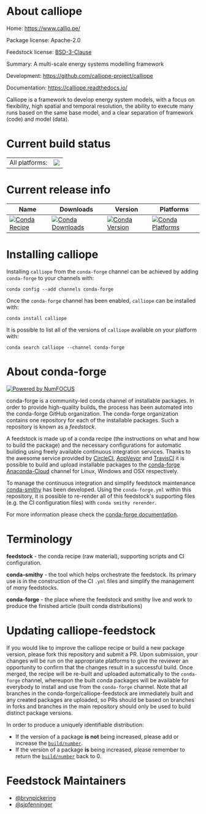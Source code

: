 About calliope
==============

Home: https://www.callio.pe/

Package license: Apache-2.0

Feedstock license: [BSD-3-Clause](https://github.com/conda-forge/calliope-feedstock/blob/master/LICENSE.txt)

Summary: A multi-scale energy systems modelling framework

Development: https://github.com/calliope-project/calliope

Documentation: https://calliope.readthedocs.io/

Calliope is a framework to develop energy system models, with a
focus on flexibility, high spatial and temporal resolution, the
ability to execute many runs based on the same base model, and
a clear separation of framework (code) and model (data).


Current build status
====================


<table><tr><td>All platforms:</td>
    <td>
      <a href="https://dev.azure.com/conda-forge/feedstock-builds/_build/latest?definitionId=3781&branchName=master">
        <img src="https://dev.azure.com/conda-forge/feedstock-builds/_apis/build/status/calliope-feedstock?branchName=master">
      </a>
    </td>
  </tr>
</table>

Current release info
====================

| Name | Downloads | Version | Platforms |
| --- | --- | --- | --- |
| [![Conda Recipe](https://img.shields.io/badge/recipe-calliope-green.svg)](https://anaconda.org/conda-forge/calliope) | [![Conda Downloads](https://img.shields.io/conda/dn/conda-forge/calliope.svg)](https://anaconda.org/conda-forge/calliope) | [![Conda Version](https://img.shields.io/conda/vn/conda-forge/calliope.svg)](https://anaconda.org/conda-forge/calliope) | [![Conda Platforms](https://img.shields.io/conda/pn/conda-forge/calliope.svg)](https://anaconda.org/conda-forge/calliope) |

Installing calliope
===================

Installing `calliope` from the `conda-forge` channel can be achieved by adding `conda-forge` to your channels with:

```
conda config --add channels conda-forge
```

Once the `conda-forge` channel has been enabled, `calliope` can be installed with:

```
conda install calliope
```

It is possible to list all of the versions of `calliope` available on your platform with:

```
conda search calliope --channel conda-forge
```


About conda-forge
=================

[![Powered by NumFOCUS](https://img.shields.io/badge/powered%20by-NumFOCUS-orange.svg?style=flat&colorA=E1523D&colorB=007D8A)](http://numfocus.org)

conda-forge is a community-led conda channel of installable packages.
In order to provide high-quality builds, the process has been automated into the
conda-forge GitHub organization. The conda-forge organization contains one repository
for each of the installable packages. Such a repository is known as a *feedstock*.

A feedstock is made up of a conda recipe (the instructions on what and how to build
the package) and the necessary configurations for automatic building using freely
available continuous integration services. Thanks to the awesome service provided by
[CircleCI](https://circleci.com/), [AppVeyor](https://www.appveyor.com/)
and [TravisCI](https://travis-ci.com/) it is possible to build and upload installable
packages to the [conda-forge](https://anaconda.org/conda-forge)
[Anaconda-Cloud](https://anaconda.org/) channel for Linux, Windows and OSX respectively.

To manage the continuous integration and simplify feedstock maintenance
[conda-smithy](https://github.com/conda-forge/conda-smithy) has been developed.
Using the ``conda-forge.yml`` within this repository, it is possible to re-render all of
this feedstock's supporting files (e.g. the CI configuration files) with ``conda smithy rerender``.

For more information please check the [conda-forge documentation](https://conda-forge.org/docs/).

Terminology
===========

**feedstock** - the conda recipe (raw material), supporting scripts and CI configuration.

**conda-smithy** - the tool which helps orchestrate the feedstock.
                   Its primary use is in the construction of the CI ``.yml`` files
                   and simplify the management of *many* feedstocks.

**conda-forge** - the place where the feedstock and smithy live and work to
                  produce the finished article (built conda distributions)


Updating calliope-feedstock
===========================

If you would like to improve the calliope recipe or build a new
package version, please fork this repository and submit a PR. Upon submission,
your changes will be run on the appropriate platforms to give the reviewer an
opportunity to confirm that the changes result in a successful build. Once
merged, the recipe will be re-built and uploaded automatically to the
`conda-forge` channel, whereupon the built conda packages will be available for
everybody to install and use from the `conda-forge` channel.
Note that all branches in the conda-forge/calliope-feedstock are
immediately built and any created packages are uploaded, so PRs should be based
on branches in forks and branches in the main repository should only be used to
build distinct package versions.

In order to produce a uniquely identifiable distribution:
 * If the version of a package **is not** being increased, please add or increase
   the [``build/number``](https://conda.io/docs/user-guide/tasks/build-packages/define-metadata.html#build-number-and-string).
 * If the version of a package **is** being increased, please remember to return
   the [``build/number``](https://conda.io/docs/user-guide/tasks/build-packages/define-metadata.html#build-number-and-string)
   back to 0.

Feedstock Maintainers
=====================

* [@brynpickering](https://github.com/brynpickering/)
* [@sjpfenninger](https://github.com/sjpfenninger/)

